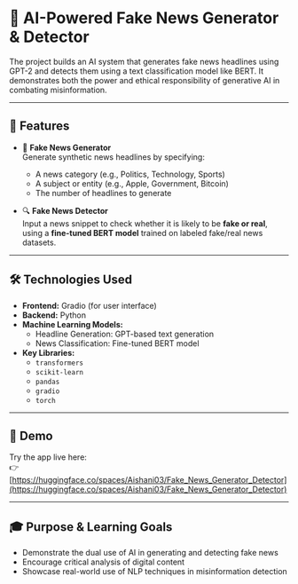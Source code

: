 # 🧠 AI-Powered Fake News Generator & Detector

The project builds an AI system that generates fake news headlines using GPT-2 and detects them using a text classification model like BERT. It demonstrates both the power and ethical responsibility of generative AI in combating misinformation.

---

## 🚀 Features

- 🎯 **Fake News Generator**  
  Generate synthetic news headlines by specifying:
  - A news category (e.g., Politics, Technology, Sports)
  - A subject or entity (e.g., Apple, Government, Bitcoin)
  - The number of headlines to generate

- 🔍 **Fake News Detector**  
  Input a news snippet to check whether it is likely to be **fake or real**, using a **fine-tuned BERT model** trained on labeled fake/real news datasets.

---

## 🛠️ Technologies Used

- **Frontend:** Gradio (for user interface)
- **Backend:** Python
- **Machine Learning Models:**  
  - Headline Generation: GPT-based text generation  
  - News Classification: Fine-tuned BERT model
- **Key Libraries:**  
  - `transformers`  
  - `scikit-learn`  
  - `pandas`  
  - `gradio`  
  - `torch`

---

## 🔗 Demo

Try the app live here:  
👉 [https://huggingface.co/spaces/Aishani03/Fake_News_Generator_Detector](https://huggingface.co/spaces/Aishani03/Fake_News_Generator_Detector)

---

## 🎓 Purpose & Learning Goals

- Demonstrate the dual use of AI in generating and detecting fake news
- Encourage critical analysis of digital content
- Showcase real-world use of NLP techniques in misinformation detection

